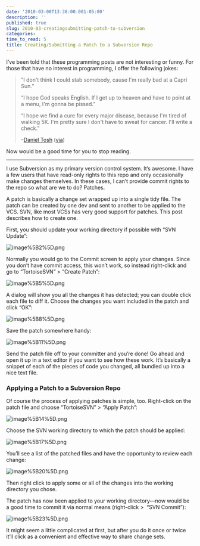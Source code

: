 ```yaml
---
date: '2010-03-08T13:38:00.001-05:00'
description: ''
published: true
slug: 2010-03-creatingsubmitting-patch-to-subversion
categories:
time_to_read: 5
title: Creating/Submitting a Patch to a Subversion Repo
---
```



I’ve been told that these programming posts are not interesting or funny. For those that have no interest in programming, I offer the following jokes:
<blockquote> 

“I don't think I could stab somebody, cause I'm really bad at a Capri Sun.”  

“I hope God speaks English. If I get up to heaven and have to point at a menu, I'm gonna be pissed.”  

“I hope we find a cure for every major disease, because I'm tired of walking 5K. I'm pretty sure I don't have to sweat for cancer. I'll write a check.”   

–[Daniel Tosh](http://www.danieltosh.com/) ([via](http://en.wikiquote.org/wiki/Daniel_Tosh))
</blockquote>

Now would be a good time for you to stop reading.  <hr />

I use Subversion as my primary version control system. It’s awesome. I have a few users that have read-only rights to this repo and only occasionally make changes themselves. In these cases, I can’t provide commit rights to the repo so what are we to do? Patches.

A patch is basically a change set wrapped up into a single tidy file. The patch can be created by one dev and sent to another to be applied to the VCS. SVN, like most VCSs has very good support for patches. This post describes how to create one.

First, you should update your working directory if possible with “SVN Update”:

![image%5B2%5D.png](image%5B2%5D.png) 

Normally you would go to the Commit screen to apply your changes. Since you don’t have commit access, this won’t work, so instead right-click and go to “TortoiseSVN” &gt; “Create Patch”:

![image%5B5%5D.png](image%5B5%5D.png) 

A dialog will show you all the changes it has detected; you can double click each file to diff it. Choose the changes you want included in the patch and click “OK”:

![image%5B8%5D.png](image%5B8%5D.png) 

Save the patch somewhere handy:

![image%5B11%5D.png](image%5B11%5D.png) 

Send the patch file off to your committer and you’re done! Go ahead and open it up in a text editor if you want to see how these work. It’s basically a snippet of each of the pieces of code you changed, all bundled up into a nice text file.  <h3>Applying a Patch to a Subversion Repo</h3>

Of course the process of applying patches is simple, too. Right-click on the patch file and choose “TortoiseSVN” &gt; “Apply Patch”:

![image%5B14%5D.png](image%5B14%5D.png) 

Choose the SVN working directory to which the patch should be applied:

![image%5B17%5D.png](image%5B17%5D.png) 







You’ll see a list of the patched files and have the opportunity to review each change:

![image%5B20%5D.png](image%5B20%5D.png) 

Then right click to apply some or all of the changes into the working directory you chose.

The patch has now been applied to your working directory—now would be a good time to commit it via normal means (right-click &gt;&#160; “SVN Commit”):

![image%5B23%5D.png](image%5B23%5D.png) 

It might seem a little complicated at first, but after you do it once or twice it’ll click as a convenient and effective way to share change sets.